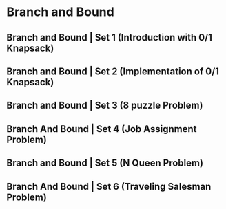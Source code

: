 # Branch and Bound

## Branch and Bound | Set 1 (Introduction with 0/1 Knapsack)
## Branch and Bound | Set 2 (Implementation of 0/1 Knapsack)
## Branch and Bound | Set 3 (8 puzzle Problem)
## Branch And Bound | Set 4 (Job Assignment Problem)
## Branch and Bound | Set 5 (N Queen Problem)
## Branch And Bound | Set 6 (Traveling Salesman Problem)
